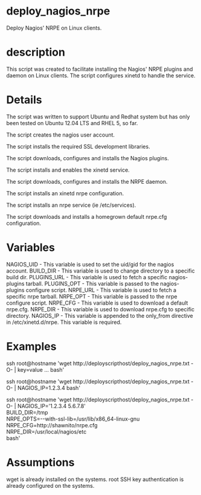 deploy_nagios_nrpe
==================

Deploy Nagios' NRPE on Linux clients.


description
===========
This script was created to facilitate installing the Nagios' NRPE plugins
and daemon on Linux clients.  The script configures xinetd to handle the
service.


Details
=======
The script was written to support Ubuntu and Redhat system but has only
been tested on Ubuntu 12.04 LTS and RHEL 5, so far.

The script creates the nagios user account.

The script installs the required SSL development libraries.

The script downloads, configures and installs the Nagios plugins.

The script installs and enables the xinetd service.

The script downloads, configures and installs the NRPE daemon.

The script installs an xinetd nrpe configuration.

The script installs an nrpe service (ie /etc/services).

The script downloads and installs a homegrown default nrpe.cfg
configuration.


Variables
=========
NAGIOS_UID  - This variable is used to set the uid/gid for the nagios account.
BUILD_DIR   - This variable is used to change directory to a specific build dir.
PLUGINS_URL - This variable is used to fetch a specific nagios-plugins tarball.
PLUGINS_OPT - This variable is passed to the nagios-plugins configure script.
NRPE_URL    - This variable is used to fetch a specific nrpe tarball.
NRPE_OPT    - This variable is passed to the nrpe configure script.
NRPE_CFG    - This variable is used to download a default nrpe.cfg.
NRPE_DIR    - This variable is used to download nrpe.cfg to specific directory.
NAGIOS_IP   - This variable is appended to the only_from directive in /etc/xinetd.d/nrpe.
              This variable is required.


Examples
========
ssh root@hostname 'wget http://deployscripthost/deploy_nagios_nrpe.txt -O- |
    key=value ... bash'

ssh root@hostname 'wget http://deployscripthost/deploy_nagios_nrpe.txt -O- |
    NAGIOS_IP=1.2.3.4 bash'

ssh root@hostname 'wget http://deployscripthost/deploy_nagios_nrpe.txt -O- |
    NAGIOS_IP='1.2.3.4 5.6.7.8'                        \
    BUILD_DIR=/tmp                                     \
    NRPE_OPTS=--with-ssl-lib=/usr/lib/x86_64-linux-gnu \
    NRPE_CFG=http://shawnito/nrpe.cfg                  \
    NRPE_DIR=/usr/local/nagios/etc                     \
    bash'


Assumptions
===========
wget is already installed on the systems.  root SSH key authentication is
already configured on the systems.
